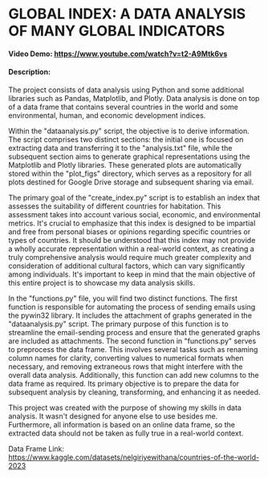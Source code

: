 # GLOBAL INDEX: A DATA ANALYSIS OF MANY GLOBAL INDICATORS
#### Video Demo:  <https://www.youtube.com/watch?v=t2-A9Mtk6vs>
#### Description:
The project consists of data analysis using Python and some additional libraries such as Pandas, Matplotlib, and Plotly. Data analysis is done on top of a data frame that contains several countries in the world and some environmental, human, and economic development indices. 

Within the "dataanalysis.py" script, the objective is to derive information. The script comprises two distinct sections: the initial one is focused on extracting data and transferring it to the "analysis.txt" file, while the subsequent section aims to generate graphical representations using the Matplotlib and Plotly libraries. These generated plots are automatically stored within the "plot_figs" directory, which serves as a repository for all plots destined for Google Drive storage and subsequent sharing via email.

The primary goal of the "create_index.py" script is to establish an index that assesses the suitability of different countries for habitation. This assessment takes into account various social, economic, and environmental metrics. It's crucial to emphasize that this index is designed to be impartial and free from personal biases or opinions regarding specific countries or types of countries. It should be understood that this index may not provide a wholly accurate representation within a real-world context, as creating a truly comprehensive analysis would require much greater complexity and consideration of additional cultural factors, which can vary significantly among individuals. It's important to keep in mind that the main objective of this entire project is to showcase my data analysis skills.

In the "functions.py" file, you will find two distinct functions. The first function is responsible for automating the process of sending emails using the pywin32 library. It includes the attachment of graphs generated in the "dataanalysis.py" script. The primary purpose of this function is to streamline the email-sending process and ensure that the generated graphs are included as attachments. The second function in "functions.py" serves to preprocess the data frame. This involves several tasks such as renaming column names for clarity, converting values to numerical formats when necessary, and removing extraneous rows that might interfere with the overall data analysis. Additionally, this function can add new columns to the data frame as required. Its primary objective is to prepare the data for subsequent analysis by cleaning, transforming, and enhancing it as needed.

This project was created with the purpose of showing my skills in data analysis. It wasn't designed for anyone else to use besides me. Furthermore, all information is based on an online data frame, so the extracted data should not be taken as fully true in a real-world context.

Data Frame Link:
https://www.kaggle.com/datasets/nelgiriyewithana/countries-of-the-world-2023